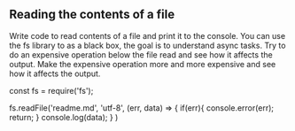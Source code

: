 ## Reading the contents of a file

Write code to read contents of a file and print it to the console. 
You can use the fs library to as a black box, the goal is to understand async tasks. 
Try to do an expensive operation below the file read and see how it affects the output. 
Make the expensive operation more and more expensive and see how it affects the output. 

const fs = require('fs');

fs.readFile('readme.md', 'utf-8', (err, data) => {
    if(err){
        console.error(err);
        return;
    }
    console.log(data);
} )